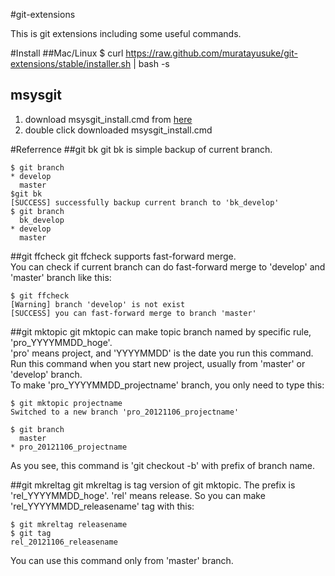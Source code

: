 #git-extensions

This is git extensions including some useful commands.

#Install
##Mac/Linux
    $ curl https://raw.github.com/muratayusuke/git-extensions/stable/installer.sh | bash -s

## msysgit
1. download msysgit_install.cmd from [here](https://github.com/muratayusuke/git-extensions/raw/stable/msysgit_install.cmd "msysgit_install.cmd")  
2. double click downloaded msysgit_install.cmd

#Referrence
##git bk
git bk is simple backup of current branch.

    $ git branch
    * develop
      master
    $git bk
    [SUCCESS] successfully backup current branch to 'bk_develop'
    $ git branch
      bk_develop
    * develop
      master

##git ffcheck
git ffcheck supports fast-forward merge.  
You can check if current branch can do fast-forward merge to 'develop' and 'master' branch like this:

    $ git ffcheck
    [Warning] branch 'develop' is not exist
    [SUCCESS] you can fast-forward merge to branch 'master'

##git mktopic
git mktopic can make topic branch named by specific rule, 'pro_YYYYMMDD_hoge'.  
'pro' means project, and 'YYYYMMDD' is the date you run this command.  
Run this command when you start new project, usually from 'master' or 'develop' branch.  
To make 'pro_YYYYMMDD_projectname' branch, you only need to type this:  

    $ git mktopic projectname
    Switched to a new branch 'pro_20121106_projectname'
    
    $ git branch
      master
    * pro_20121106_projectname

As you see, this command is 'git checkout -b' with prefix of branch name.

##git mkreltag
git mkreltag is tag version of git mktopic. The prefix is 'rel_YYYYMMDD_hoge'.
'rel' means release. So you can make 'rel_YYYYMMDD_releasename' tag with this:

    $ git mkreltag releasename
    $ git tag
    rel_20121106_releasename

You can use this command only from 'master' branch.
